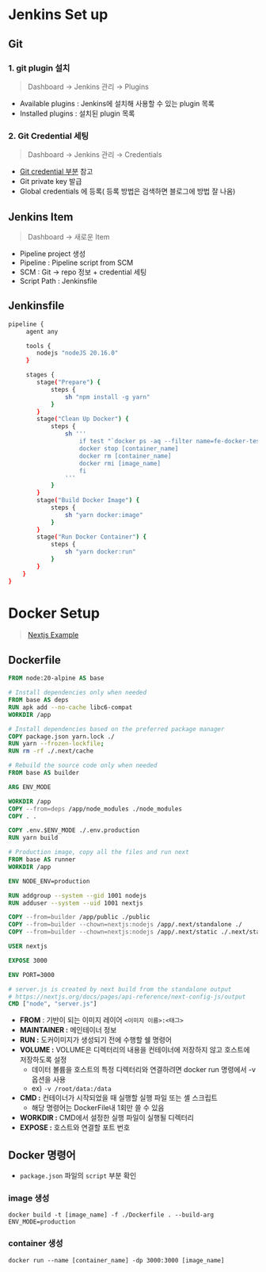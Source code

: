# Jenkins Set up

## Git

### 1. git plugin 설치

> Dashboard → Jenkins 관리 → Plugins

- Available plugins : Jenkins에 설치해 사용할 수 있는 plugin 목록
- Installed plugins : 설치된 plugin 목록

### 2. Git Credential 세팅

> Dashboard → Jenkins 관리 → Credentials

- [Git credential 부분](https://velog.io/@jmyoon8/123123)  참고
- Git private key 발급
- Global credentials 에 등록( 등록 방법은 검색하면 블로그에 방법 잘 나옴)

## Jenkins Item

> Dashboard → 새로운 Item

- Pipeline project 생성
- Pipeline : Pipeline script from SCM
- SCM : Git → repo 정보 + credential 세팅
- Script Path : Jenkinsfile

## Jenkinsfile

```bash
pipeline {
     agent any

     tools {
        nodejs "nodeJS 20.16.0"
     }

     stages {
        stage("Prepare") {
            steps {
                sh "npm install -g yarn"
            }
        }
        stage("Clean Up Docker") {
            steps {
                sh '''
                    if test "`docker ps -aq --filter name=fe-docker-test`"; then
                    docker stop [container_name]
                    docker rm [container_name]
                    docker rmi [image_name]
                    fi
                '''
            }
        }
        stage("Build Docker Image") {
            steps {
                sh "yarn docker:image"
            }
        }
        stage("Run Docker Container") {
            steps {
                sh "yarn docker:run"
            }
        }
    }
}
```

# Docker Setup

> [Nextjs Example](https://github.com/vercel/next.js/tree/main/examples/with-docker)

## Dockerfile
```dockerfile
FROM node:20-alpine AS base

# Install dependencies only when needed
FROM base AS deps
RUN apk add --no-cache libc6-compat
WORKDIR /app

# Install dependencies based on the preferred package manager
COPY package.json yarn.lock ./
RUN yarn --frozen-lockfile;
RUN rm -rf ./.next/cache

# Rebuild the source code only when needed
FROM base AS builder

ARG ENV_MODE

WORKDIR /app
COPY --from=deps /app/node_modules ./node_modules
COPY . .

COPY .env.$ENV_MODE ./.env.production
RUN yarn build

# Production image, copy all the files and run next
FROM base AS runner
WORKDIR /app

ENV NODE_ENV=production

RUN addgroup --system --gid 1001 nodejs
RUN adduser --system --uid 1001 nextjs

COPY --from=builder /app/public ./public
COPY --from=builder --chown=nextjs:nodejs /app/.next/standalone ./
COPY --from=builder --chown=nextjs:nodejs /app/.next/static ./.next/static

USER nextjs

EXPOSE 3000

ENV PORT=3000

# server.js is created by next build from the standalone output
# https://nextjs.org/docs/pages/api-reference/next-config-js/output
CMD ["node", "server.js"]
```

- **FROM** : 기반이 되는 이미지 레이어 `<이미지 이름>:<태그>`
- **MAINTAINER :** 메인테이너 정보
- **RUN :** 도커이미지가 생성되기 전에 수행할 쉘 명령어
- **VOLUME :** VOLUME은 디렉터리의 내용을 컨테이너에 저장하지 않고 호스트에 저장하도록 설정
    - 데이터 볼륨을 호스트의 특정 디렉터리와 연결하려면 docker run 명령에서 -v 옵션을 사용
    - ex) `-v /root/data:/data`
- **CMD :** 컨테이너가 시작되었을 때 실행할 실행 파일 또는 셸 스크립트
    - 해당 명령어는 DockerFile내 1회만 쓸 수 있음
- **WORKDIR :** CMD에서 설정한 실행 파일이 실행될 디렉터리
- **EXPOSE :** 호스트와 연결할 포트 번호

## Docker 명령어

- `package.json` 파일의 `script` 부분 확인

### image 생성
```shell
docker build -t [image_name] -f ./Dockerfile . --build-arg ENV_MODE=production
```

### container 생성
```shell
docker run --name [container_name] -dp 3000:3000 [image_name]
```
